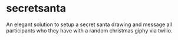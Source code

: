 # secretsanta
An elegant solution to setup a secret santa drawing and message all participants who they have with a random christmas giphy via twilio.

